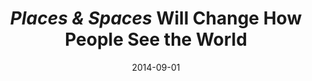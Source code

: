 ---
date: 2014-09-01
title: "*Places & Spaces* Will Change How People See the World"
source: University of Miami Magazine
sourceUrl: http://miami.univmiami.net/places-spaces-will-change-people-see-world/
pdfLink: 20140901-u-of-miami-magazine.pdf
---